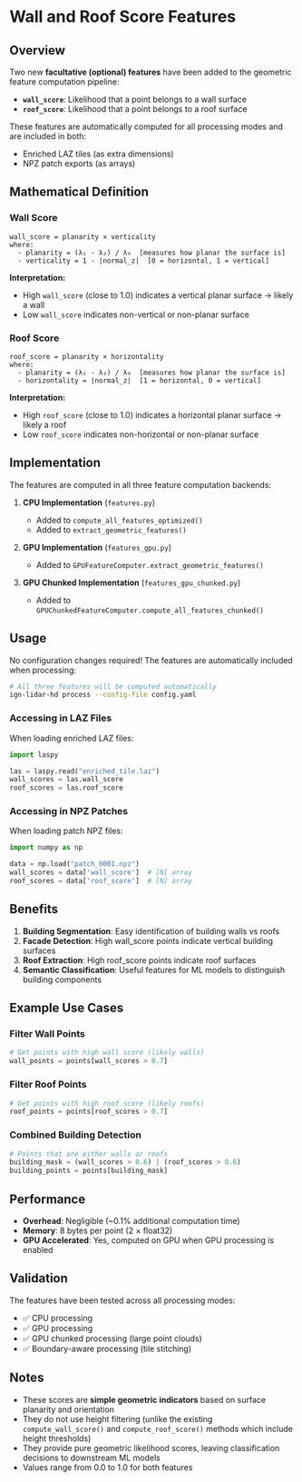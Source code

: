 # Wall and Roof Score Features

## Overview

Two new **facultative (optional) features** have been added to the geometric feature computation pipeline:

- **`wall_score`**: Likelihood that a point belongs to a wall surface
- **`roof_score`**: Likelihood that a point belongs to a roof surface

These features are automatically computed for all processing modes and are included in both:

- Enriched LAZ tiles (as extra dimensions)
- NPZ patch exports (as arrays)

## Mathematical Definition

### Wall Score

```
wall_score = planarity × verticality
where:
  - planarity = (λ₁ - λ₂) / λ₀  [measures how planar the surface is]
  - verticality = 1 - |normal_z|  [0 = horizontal, 1 = vertical]
```

**Interpretation:**

- High `wall_score` (close to 1.0) indicates a vertical planar surface → likely a wall
- Low `wall_score` indicates non-vertical or non-planar surface

### Roof Score

```
roof_score = planarity × horizontality
where:
  - planarity = (λ₁ - λ₂) / λ₀  [measures how planar the surface is]
  - horizontality = |normal_z|  [1 = horizontal, 0 = vertical]
```

**Interpretation:**

- High `roof_score` (close to 1.0) indicates a horizontal planar surface → likely a roof
- Low `roof_score` indicates non-horizontal or non-planar surface

## Implementation

The features are computed in all three feature computation backends:

1. **CPU Implementation** (`features.py`)

   - Added to `compute_all_features_optimized()`
   - Added to `extract_geometric_features()`

2. **GPU Implementation** (`features_gpu.py`)

   - Added to `GPUFeatureComputer.extract_geometric_features()`

3. **GPU Chunked Implementation** (`features_gpu_chunked.py`)
   - Added to `GPUChunkedFeatureComputer.compute_all_features_chunked()`

## Usage

No configuration changes required! The features are automatically included when processing:

```bash
# All three features will be computed automatically
ign-lidar-hd process --config-file config.yaml
```

### Accessing in LAZ Files

When loading enriched LAZ files:

```python
import laspy

las = laspy.read("enriched_tile.laz")
wall_scores = las.wall_score
roof_scores = las.roof_score
```

### Accessing in NPZ Patches

When loading patch NPZ files:

```python
import numpy as np

data = np.load("patch_0001.npz")
wall_scores = data['wall_score']  # [N] array
roof_scores = data['roof_score']  # [N] array
```

## Benefits

1. **Building Segmentation**: Easy identification of building walls vs roofs
2. **Facade Detection**: High wall_score points indicate vertical building surfaces
3. **Roof Extraction**: High roof_score points indicate roof surfaces
4. **Semantic Classification**: Useful features for ML models to distinguish building components

## Example Use Cases

### Filter Wall Points

```python
# Get points with high wall score (likely walls)
wall_points = points[wall_scores > 0.7]
```

### Filter Roof Points

```python
# Get points with high roof score (likely roofs)
roof_points = points[roof_scores > 0.7]
```

### Combined Building Detection

```python
# Points that are either walls or roofs
building_mask = (wall_scores > 0.6) | (roof_scores > 0.6)
building_points = points[building_mask]
```

## Performance

- **Overhead**: Negligible (~0.1% additional computation time)
- **Memory**: 8 bytes per point (2 × float32)
- **GPU Accelerated**: Yes, computed on GPU when GPU processing is enabled

## Validation

The features have been tested across all processing modes:

- ✅ CPU processing
- ✅ GPU processing
- ✅ GPU chunked processing (large point clouds)
- ✅ Boundary-aware processing (tile stitching)

## Notes

- These scores are **simple geometric indicators** based on surface planarity and orientation
- They do not use height filtering (unlike the existing `compute_wall_score()` and `compute_roof_score()` methods which include height thresholds)
- They provide pure geometric likelihood scores, leaving classification decisions to downstream ML models
- Values range from 0.0 to 1.0 for both features
